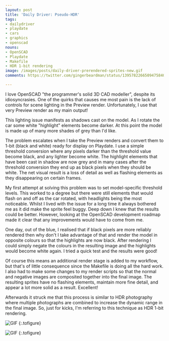 ```yaml
---
layout: post
title: 'Daily Driver: Pseudo-HDR'
tags:
- dailydriver
- playdate
- cars
- graphics
- openscad
nouns:
- OpenSCAD
- Playdate
- Makefile
- HDR 1-bit rendering
image: /images/posts/daily-driver-prerendered-sprites-new.gif
comments: https://twitter.com/gingerbeardman/status/1395782266509475840

---
```

I love OpenSCAD "the programmer's solid 3D CAD modeller", despite its idiosyncrasies. One of the quirks that causes me most pain is the lack of controls for scene lighting in the Preview render. Unfortunately, I use that very Preview render as my main output!

This lighting issue manifests as shadows cast on the model. As I rotate the car some white "highlight" elements become darker. At this point the model is made up of many more shades of grey than I'd like.

The problem escalates when I take the Preview renders and convert them to 1-bit (black and white) ready for display on Playdate. I use a simple threshold conversion where any pixels darker than the threshold value become black, and any lighter become white. The highlight elements that have been cast in shadow are now grey and in many cases after the threshold conversion they end up as black pixels when they should be white. The net visual result is a loss of detail as well as flashing elements as they disappearing on certain frames.

My first attempt at solving this problem was to set model-specific threshold levels. This worked to a degree but there were still elements that would flash on and off as the car rotated, with headlights being the most noticeable. Whilst I lived with the issue for a long time it always bothered me as it did make the sprite feel buggy. Deep down I knew that the results could be better. However, looking at the OpenSCAD development roadmap made it clear that any improvements would have to come from me.

One day, out of the blue, I realised that if black pixels are more reliably rendered then why don't I take advantage of that and render the model in opposite colours so that the highlights are now black. After rendering I could simply negate the colours in the resulting image and the highlights would become white again. I tried a quick test and the results were good!

Of course this means an additional render stage is added to my workflow, but that's of little consequence since the Makefile is doing all the hard work. I also had to make some changes to my render scripts so that the normal and negative images are composited together into the final image. The resulting sprites have no flashing elements, maintain more fine detail, and appear a lot more solid as a result. Excellent!

Afterwards it struck me that this process is similar to HDR photography where multiple photographs are combined to increase the dynamic range in the final image. So, just for kicks, I'm referring to this technique as HDR 1-bit rendering.

![GIF](https://cdn.gingerbeardman.com/images/posts/daily-driver-prerendered-sprites-old.gif "Old rendering workflow: note the disappearing headlights")
{:.tofigure}

![GIF](https://cdn.gingerbeardman.com/images/posts/daily-driver-prerendered-sprites-new.gif "New rendering workflow: headlights are present and correct")
{:.tofigure}